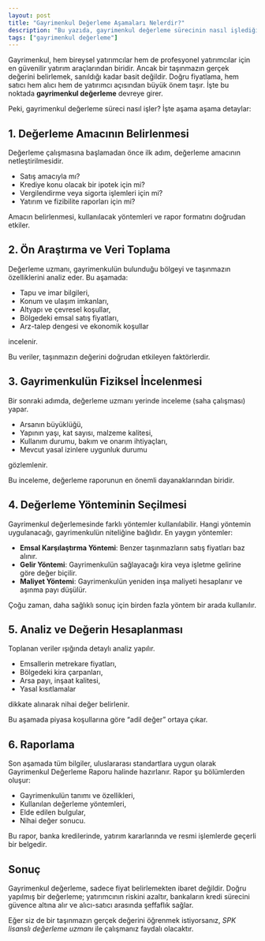 ```yaml
---
layout: post
title: "Gayrimenkul Değerleme Aşamaları Nelerdir?"
description: "Bu yazıda, gayrimenkul değerleme sürecinin nasıl işlediğini inceliyoruz."
tags: ["gayrimenkul değerleme"]
---
```


Gayrimenkul, hem bireysel yatırımcılar hem de profesyonel yatırımcılar için en güvenilir yatırım araçlarından biridir. Ancak bir taşınmazın gerçek değerini belirlemek, sanıldığı kadar basit değildir. Doğru fiyatlama, hem satıcı hem alıcı hem de yatırımcı açısından büyük önem taşır. İşte bu noktada **gayrimenkul değerleme** devreye girer.

Peki, gayrimenkul değerleme süreci nasıl işler? İşte aşama aşama detaylar:

## 1. Değerleme Amacının Belirlenmesi

Değerleme çalışmasına başlamadan önce ilk adım, değerleme amacının netleştirilmesidir.

- Satış amacıyla mı?
- Krediye konu olacak bir ipotek için mi?
- Vergilendirme veya sigorta işlemleri için mi?
- Yatırım ve fizibilite raporları için mi?

Amacın belirlenmesi, kullanılacak yöntemleri ve rapor formatını doğrudan etkiler.

## 2. Ön Araştırma ve Veri Toplama

Değerleme uzmanı, gayrimenkulün bulunduğu bölgeyi ve taşınmazın özelliklerini analiz eder. Bu aşamada:

- Tapu ve imar bilgileri,
- Konum ve ulaşım imkanları,
- Altyapı ve çevresel koşullar,
- Bölgedeki emsal satış fiyatları,
- Arz-talep dengesi ve ekonomik koşullar

incelenir.

Bu veriler, taşınmazın değerini doğrudan etkileyen faktörlerdir.

## 3. Gayrimenkulün Fiziksel İncelenmesi

Bir sonraki adımda, değerleme uzmanı yerinde inceleme (saha çalışması) yapar.

- Arsanın büyüklüğü,
- Yapının yaşı, kat sayısı, malzeme kalitesi,
- Kullanım durumu, bakım ve onarım ihtiyaçları,
- Mevcut yasal izinlere uygunluk durumu

gözlemlenir.

Bu inceleme, değerleme raporunun en önemli dayanaklarından biridir.

## 4. Değerleme Yönteminin Seçilmesi

Gayrimenkul değerlemesinde farklı yöntemler kullanılabilir. Hangi yöntemin uygulanacağı, gayrimenkulün niteliğine bağlıdır. En yaygın yöntemler:

- **Emsal Karşılaştırma Yöntemi**: Benzer taşınmazların satış fiyatları baz alınır.
- **Gelir Yöntemi**: Gayrimenkulün sağlayacağı kira veya işletme gelirine göre değer biçilir.
- **Maliyet Yöntemi**: Gayrimenkulün yeniden inşa maliyeti hesaplanır ve aşınma payı düşülür.

Çoğu zaman, daha sağlıklı sonuç için birden fazla yöntem bir arada kullanılır.

## 5. Analiz ve Değerin Hesaplanması

Toplanan veriler ışığında detaylı analiz yapılır.

- Emsallerin metrekare fiyatları,
- Bölgedeki kira çarpanları,
- Arsa payı, inşaat kalitesi,
- Yasal kısıtlamalar

dikkate alınarak nihai değer belirlenir.

Bu aşamada piyasa koşullarına göre “adil değer” ortaya çıkar.

## 6. Raporlama

Son aşamada tüm bilgiler, uluslararası standartlara uygun olarak Gayrimenkul Değerleme Raporu halinde hazırlanır. Rapor şu bölümlerden oluşur:

- Gayrimenkulün tanımı ve özellikleri,
- Kullanılan değerleme yöntemleri,
- Elde edilen bulgular,
- Nihai değer sonucu.

Bu rapor, banka kredilerinde, yatırım kararlarında ve resmi işlemlerde geçerli bir belgedir.

## Sonuç

Gayrimenkul değerleme, sadece fiyat belirlemekten ibaret değildir. Doğru yapılmış bir değerleme; yatırımcının riskini azaltır, bankaların kredi sürecini güvence altına alır ve alıcı-satıcı arasında şeffaflık sağlar.

Eğer siz de bir taşınmazın gerçek değerini öğrenmek istiyorsanız, *SPK lisanslı değerleme uzmanı* ile çalışmanız faydalı olacaktır.